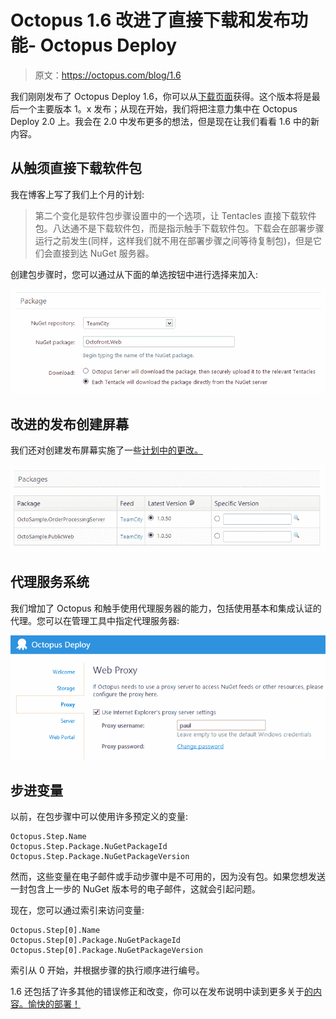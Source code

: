 # Octopus 1.6 改进了直接下载和发布功能- Octopus Deploy

> 原文：<https://octopus.com/blog/1.6>

我们刚刚发布了 Octopus Deploy 1.6，你可以从[下载页面](http://octopusdeploy.com/downloads)获得。这个版本将是最后一个主要版本 1。x 发布；从现在开始，我们将把注意力集中在 Octopus Deploy 2.0 上。我会在 2.0 中发布更多的想法，但是现在让我们看看 1.6 中的新内容。

## 从触须直接下载软件包

我在博客上写了我们上个月的计划:

> 第二个变化是软件包步骤设置中的一个选项，让 Tentacles 直接下载软件包。八达通不是下载软件包，而是指示触手下载软件包。下载会在部署步骤运行之前发生(同样，这样我们就不用在部署步骤之间等待复制包)，但是它们会直接到达 NuGet 服务器。

创建包步骤时，您可以通过从下面的单选按钮中进行选择来加入:

![Choosing who should download the package](img/b41eb00efe313a9c1c8ad6e840c85c1b.png)

## 改进的发布创建屏幕

我们还对创建发布屏幕实施了一些[计划中的更改。](http://octopusdeploy.com/blog/release-creation-screen)

![The new create release screen](img/153c37627a8bb70535853451c1d6436a.png)

## 代理服务系统

我们增加了 Octopus 和触手使用代理服务器的能力，包括使用基本和集成认证的代理。您可以在管理工具中指定代理服务器:

![Specifying the proxy server](img/d82c8aba86da8c6e6d6dd07703c1ba18.png)

## 步进变量

以前，在包步骤中可以使用许多预定义的变量:

```
Octopus.Step.Name
Octopus.Step.Package.NuGetPackageId
Octopus.Step.Package.NuGetPackageVersion 
```

然而，这些变量在电子邮件或手动步骤中是不可用的，因为没有包。如果您想发送一封包含上一步的 NuGet 版本号的电子邮件，这就会引起问题。

现在，您可以通过索引来访问变量:

```
Octopus.Step[0].Name
Octopus.Step[0].Package.NuGetPackageId
Octopus.Step[0].Package.NuGetPackageVersion 
```

索引从 0 开始，并根据步骤的执行顺序进行编号。

1.6 还包括了许多其他的错误修正和改变，你可以在发布说明中读到更多关于[的内容。愉快的部署！](http://octopusdeploy.com/downloads/1.6.0.1712)